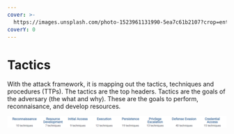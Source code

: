 ```yaml
---
cover: >-
  https://images.unsplash.com/photo-1523961131990-5ea7c61b2107?crop=entropy&cs=srgb&fm=jpg&ixid=MnwxOTcwMjR8MHwxfHNlYXJjaHw2fHx0ZWNofGVufDB8fHx8MTY0NjU5NDQzNA&ixlib=rb-1.2.1&q=85
coverY: 0
---
```


# Tactics

With the attack framework, it is mapping out the tactics, techniques and procedures (TTPs). The tactics are the top headers. Tactics are the goals of the adversary (the what and why). These are the goals to perform, reconnaisance, and develop resources.&#x20;

![](../../.gitbook/assets/tactics.png)
